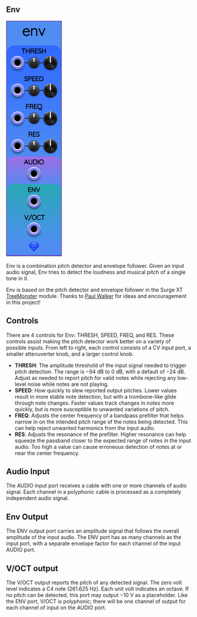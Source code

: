 ## Env

![Env](images/env.png)

Env is a combination pitch detector and envelope follower. Given an input audio signal,
Env tries to detect the loudness and musical pitch of a single tone in it.

Env is based on the pitch detector and envelope follower in the Surge XT [TreeMonster](https://library.vcvrack.com/SurgeXTRack/SurgeXTFXTreeMonster) module. Thanks to [Paul Walker](https://github.com/baconpaul/) for ideas and encouragement in this project!

## Controls

There are 4 controls for Env: THRESH, SPEED, FREQ, and RES.
These controls assist making the pitch detector work better on a variety of possible inputs.
From left to right, each control consists of a CV input port,
a smaller attenuverter knob, and a larger control knob.

* **THRESH**: The amplitude threshold of the input signal needed to trigger pitch detection. The range is &minus;94&nbsp;dB to 0&nbsp;dB, with a default of &minus;24&nbsp;dB. Adjust as needed to report pitch for valid notes while rejecting any low-level noise while notes are not playing.
* **SPEED**: How quickly to slew reported output pitches. Lower values result in more stable note detection, but with a trombone-like glide through note changes. Faster values track changes in notes more quickly, but is more susceptible to unwanted variations of pitch.
* **FREQ**: Adjusts the center frequency of a bandpass prefilter that helps narrow in on the intended pitch range of the notes being detected. This can help reject unwanted harmonics from the input audio.
* **RES**: Adjusts the resonance of the prefilter. Higher resonance can help squeeze the passband closer to the expected range of notes in the input audio. Too high a value can cause erroneous detection of notes at or near the center frequency.

## Audio Input

The AUDIO input port receives a cable with one or more channels of audio signal.
Each channel in a polyphonic cable is processed as a completely independent audio signal.

## Env Output

The ENV output port carries an amplitude signal that follows the overall amplitude of
the input audio. The ENV port has as many channels as the input port, with a separate
envelope factor for each channel of the input AUDIO port.

## V/OCT output

The V/OCT output reports the pitch of any detected signal. The zero volt level indicates
a C4 note (261.625&nbsp;Hz). Each unit volt indicates an octave. If no pitch can be detected,
this port may output &minus;10&nbsp;V as a placeholder. Like the ENV port, V/OCT is polyphonic;
there will be one channel of output for each channel of input on the AUDIO port.
